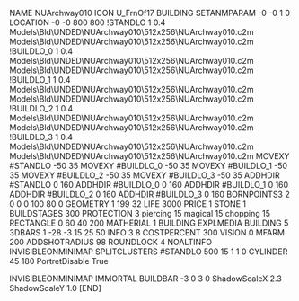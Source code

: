 NAME NUArchway010
ICON U_FrnOf17
BUILDING
SETANMPARAM -0 -0 1 0
LOCATION -0 -0 800 800
!STANDLO      1 0.4 Models\Bld\UNDED\NUArchway010\512x256\NUArchway010.c2m Models\Bld\UNDED\NUArchway010\512x256\NUArchway010.c2m 
!BUILDLO_0    1 0.4 Models\Bld\UNDED\NUArchway010\512x256\NUArchway010.c2m Models\Bld\UNDED\NUArchway010\512x256\NUArchway010.c2m 
!BUILDLO_1    1 0.4 Models\Bld\UNDED\NUArchway010\512x256\NUArchway010.c2m Models\Bld\UNDED\NUArchway010\512x256\NUArchway010.c2m 
!BUILDLO_2    1 0.4 Models\Bld\UNDED\NUArchway010\512x256\NUArchway010.c2m Models\Bld\UNDED\NUArchway010\512x256\NUArchway010.c2m 
!BUILDLO_3    1 0.4 Models\Bld\UNDED\NUArchway010\512x256\NUArchway010.c2m Models\Bld\UNDED\NUArchway010\512x256\NUArchway010.c2m 
MOVEXY #STANDLO    -50 35
MOVEXY #BUILDLO_0  -50 35
MOVEXY #BUILDLO_1  -50 35
MOVEXY #BUILDLO_2  -50 35
MOVEXY #BUILDLO_3  -50 35
ADDHDIR #STANDLO 0 160
ADDHDIR #BUILDLO_0 0 160
ADDHDIR #BUILDLO_1 0 160
ADDHDIR #BUILDLO_2 0 160
ADDHDIR #BUILDLO_3 0 160
BORNPOINTS3 2 0 0 0 100 80 0
GEOMETRY 1 199 32
LIFE     3000
PRICE 1 STONE 1
BUILDSTAGES 300
PROTECTION 3 piercing 15 magical 15 chopping 15
RECTANGLE    0 60 40 200
MATHERIAL 1 BUILDING
EXPLMEDIA BUILDING 5
3DBARS 1 -28 -3 15 25 50
INFO 3 8
COSTPERCENT 300
VISION 0
MFARM 200
ADDSHOTRADIUS 98
ROUNDLOCK 4
NOALTINFO
INVISIBLEONMINIMAP
SPLITCLUSTERS #STANDLO 500 15 1 1 0
CYLINDER 45 180
PortretDisable True

INVISIBLEONMINIMAP
IMMORTAL
BUILDBAR -3 0 3 0
ShadowScaleX 2.3
ShadowScaleY 1.0
[END]
